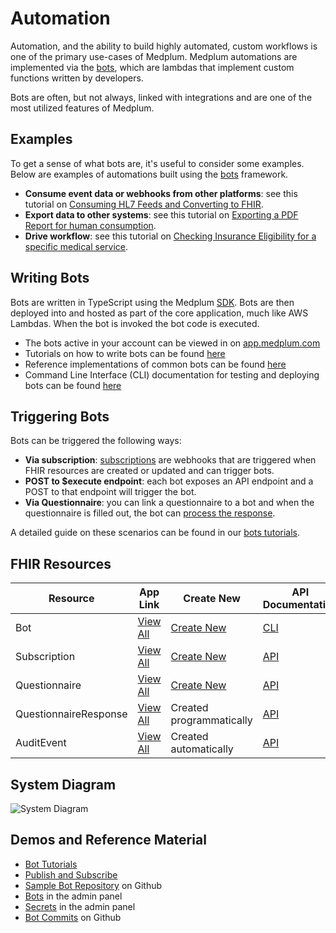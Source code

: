 # Automation

Automation, and the ability to build highly automated, custom workflows is one of the primary use-cases of Medplum. Medplum automations are implemented via the [bots](https://www.medplum.com/docs/tutorials/bots), which are lambdas that implement custom functions written by developers.

Bots are often, but not always, linked with integrations and are one of the most utilized features of Medplum.

## Examples

To get a sense of what bots are, it's useful to consider some examples. Below are examples of automations built using the [bots](https://www.medplum.com/docs/tutorials/bots) framework.

- **Consume event data or webhooks from other platforms**: see this tutorial on [Consuming HL7 Feeds and Converting to FHIR](https://www.medplum.com/docs/tutorials/bots/hl7-into-fhir).
- **Export data to other systems**: see this tutorial on [Exporting a PDF Report for human consumption](https://www.medplum.com/docs/tutorials/bots/creating-a-pdf).
- **Drive workflow**: see this tutorial on [Checking Insurance Eligibility for a specific medical service](https://www.medplum.com/docs/tutorials/bots/insurance-eligibility-check).

## Writing Bots

Bots are written in TypeScript using the Medplum [SDK](https://www.medplum.com/docs/sdk). Bots are then deployed into and hosted as part of the core application, much like AWS Lambdas. When the bot is invoked the bot code is executed.

- The bots active in your account can be viewed in on [app.medplum.com](https://app.medplum.com/Bot)
- Tutorials on how to write bots can be found [here](https://www.medplum.com/docs/tutorials/bots/hl7-into-fhir)
- Reference implementations of common bots can be found [here](https://github.com/medplum/medplum-demo-bots)
- Command Line Interface (CLI) documentation for testing and deploying bots can be found [here](https://www.medplum.com/docs/tutorials/bots/bots-in-production)

## Triggering Bots

Bots can be triggered the following ways:

- **Via subscription**: [subscriptions](https://www.medplum.com/docs/tutorials/api-basics/publish-and-subscribe) are webhooks that are triggered when FHIR resources are created or updated and can trigger bots.
- **POST to $execute endpoint**: each bot exposes an API endpoint and a POST to that endpoint will trigger the bot.
- **Via Questionnaire**: you can link a questionnaire to a bot and when the questionnaire is filled out, the bot can [process the response](https://www.medplum.com/docs/tutorials/bots/bot-for-questionnaire-response).

A detailed guide on these scenarios can be found in our [bots tutorials](https://www.medplum.com/docs/tutorials/bots/bot-basics#executing-a-bot).

## FHIR Resources

| Resource              | App Link                                                  | Create New                                              | API Documentation                                                            |
| --------------------- | --------------------------------------------------------- | ------------------------------------------------------- | ---------------------------------------------------------------------------- |
| Bot                   | [View All](https://app.medplum.com/Bot)                   | [Create New](https://app.medplum.com/Bot/new)           | [CLI](https://www.medplum.com/docs/tutorials/bots/bots-in-production)        |
| Subscription          | [View All](https://app.medplum.com/Subscription)          | [Create New](https://app.medplum.com/Subscription/new)  | [API](https://www.medplum.com/docs/api/fhir/resources/subscription)          |
| Questionnaire         | [View All](https://app.medplum.com/Questionnaire)         | [Create New](https://app.medplum.com/Questionnaire/new) | [API](https://www.medplum.com/docs/api/fhir/resources/questionnaire)         |
| QuestionnaireResponse | [View All](https://app.medplum.com/QuestionnaireResponse) | Created programmatically                                | [API](https://www.medplum.com/docs/api/fhir/resources/questionnaireresponse) |
| AuditEvent            | [View All](https://app.medplum.com/AuditEvent)            | Created automatically                                   | [API](https://www.medplum.com/docs/api/fhir/resources/auditevent)            |

## System Diagram

![System Diagram](https://www.medplum.com/assets/images/medplum-overview-c4c72ac1fe276023aea0954dc75140c4.svg)

## Demos and Reference Material

- [Bot Tutorials](https://www.medplum.com/docs/tutorials/bots)
- [Publish and Subscribe](https://www.medplum.com/docs/tutorials/api-basics/publish-and-subscribe)
- [Sample Bot Repository](https://github.com/medplum/medplum-demo-bots) on Github
- [Bots](https://app.medplum.com/admin/bots) in the admin panel
- [Secrets](https://app.medplum.com/admin/secrets) in the admin panel
- [Bot Commits](https://github.com/medplum/medplum/search?q=Bot&type=commits) on Github
